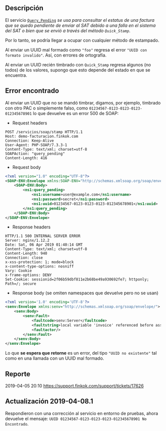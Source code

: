 
## Descripción

El servicio [`Query_Pending`](https://wiki.finkok.com/doku.php?id=query_pending) *se usa para consultar el
estatus de una factura que se quedo pendiente de enviar al SAT debido a una falla en el sistema del SAT
o bien que se envió a través del método `Quick_Stamp`*.

Por lo tanto, se podría llegar a ocupar con cualquier método de estampado.

Al enviar un UUID mal formado como `"foo"` regresa el error `"UUID con formato invalido"`.
Así, con errores de ortografía.

Al enviar un UUID recién timbrado con `Quick_Stamp` regresa algunos (no todos) de los valores,
supongo que esto depende del estado en que se encuentra.

## Error encontrado

Al enviar un UUID que no se mandó timbrar, digamos, por ejemplo, timbrado con otro PAC o simplemente falso, como
`01234567-0123-0123-0123-012345678901` lo que devuelve es un error 500 de SOAP:

- Request headers

```text
POST /servicios/soap/stamp HTTP/1.1
Host: demo-facturacion.finkok.com
Connection: Keep-Alive
User-Agent: PHP-SOAP/7.3.3-1
Content-Type: text/xml; charset=utf-8
SOAPAction: "query_pending"
Content-Length: 416
```

- Request body

```xml
<?xml version="1.0" encoding="UTF-8"?>
<SOAP-ENV:Envelope xmlns:SOAP-ENV="http://schemas.xmlsoap.org/soap/envelope/" xmlns:ns1="http://facturacion.finkok.com/stamp">
    <SOAP-ENV:Body>
        <ns1:query_pending>
            <ns1:username>user@example.com</ns1:username>
            <ns1:password>secret</ns1:password>
            <ns1:uuid>01234567-0123-0123-0123-012345678901</ns1:uuid>
        </ns1:query_pending>
    </SOAP-ENV:Body>
</SOAP-ENV:Envelope>
```

- Response headers

```text
HTTP/1.1 500 INTERNAL SERVER ERROR
Server: nginx/1.12.2
Date: Sat, 06 Apr 2019 01:40:14 GMT
Content-Type: text/xml; charset=utf-8
Content-Length: 940
Connection: close
x-xss-protection: 1; mode=block
x-content-type-options: nosniff
Vary: Cookie
x-frame-options: DENY
Set-Cookie: sessionid=2f06b59dbf811e2b68be49a930692fe7; httponly; Path=/; secure
```

- Response body (se omiten namespaces que devuelve pero no se usan)

```xml
<?xml version='1.0' encoding='UTF-8'?>
<senv:Envelope xmlns:senv="http://schemas.xmlsoap.org/soap/envelope/">
    <senv:Body>
        <senv:Fault>
            <faultcode>senv:Server</faultcode>
            <faultstring>local variable 'invoice' referenced before assignment</faultstring>
            <faultactor/>
        </senv:Fault>
    </senv:Body>
</senv:Envelope>
```

Lo que **se espera que retorne** es un error, del tipo `"UUID no existente"`
tal como en una llamada con un UUID mal formado.

## Reporte

2019-04-05 20:10 <https://support.finkok.com/support/tickets/17626>

## Actualización 2019-04-08.1

Respondieron con una corrección al servicio en entorno de pruebas, ahora devuelve el mensaje:
`UUID 01234567-0123-0123-0123-012345678901 No Encontrado`.
